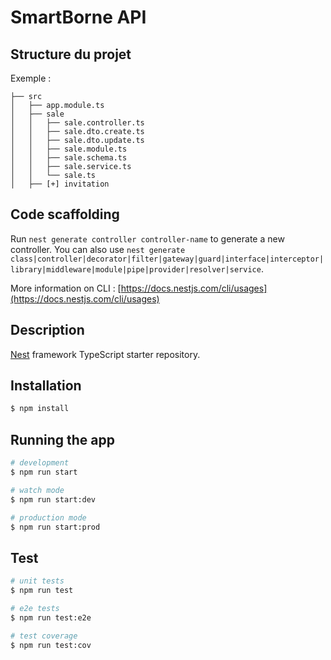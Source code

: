 # SmartBorne API

## Structure du projet
Exemple :
```
├── src
│   ├── app.module.ts
│   ├── sale
│   │   ├── sale.controller.ts
│   │   ├── sale.dto.create.ts
│   │   ├── sale.dto.update.ts
│   │   ├── sale.module.ts
│   │   ├── sale.schema.ts
│   │   ├── sale.service.ts
│   │   └── sale.ts
│   ├── [+] invitation
```
## Code scaffolding

Run `nest generate controller controller-name` to generate a new controller. You can also use `nest generate class|controller|decorator|filter|gateway|guard|interface|interceptor|library|middleware|module|pipe|provider|resolver|service`.

More information on CLI : [https://docs.nestjs.com/cli/usages](https://docs.nestjs.com/cli/usages)

## Description

[Nest](https://github.com/nestjs/nest) framework TypeScript starter repository.

## Installation

```bash
$ npm install
```

## Running the app

```bash
# development
$ npm run start

# watch mode
$ npm run start:dev

# production mode
$ npm run start:prod
```

## Test

```bash
# unit tests
$ npm run test

# e2e tests
$ npm run test:e2e

# test coverage
$ npm run test:cov
```
